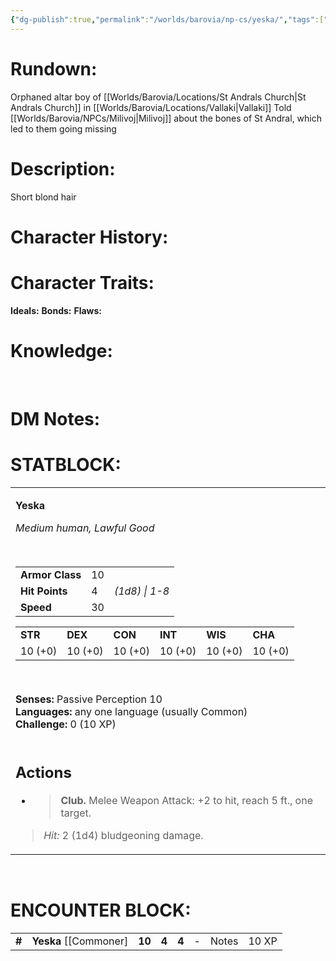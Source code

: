 ```yaml
---
{"dg-publish":true,"permalink":"/worlds/barovia/np-cs/yeska/","tags":["Barovia"]}
---
```



# **Rundown:**

Orphaned altar boy of [[Worlds/Barovia/Locations/St Andrals Church\|St Andrals Church]] in [[Worlds/Barovia/Locations/Vallaki\|Vallaki]]
Told [[Worlds/Barovia/NPCs/Milivoj\|Milivoj]] about the bones of St Andral, which led to them going missing

# **Description:**

Short blond hair
 
# **Character History:**


# **Character Traits:** 

**Ideals:**
**Bonds:**
**Flaws:**

# **Knowledge:**
 

# **DM Notes:**

# **STATBLOCK:**

<table><tbody><tr class="odd"><td><p><strong>Yeska</strong></p><p><em>Medium human, Lawful Good</em></p><p> </p><table><tbody><tr class="odd"><td><strong>Armor Class</strong></td><td>10</td><td> </td></tr><tr class="even"><td><strong>Hit Points</strong></td><td>4</td><td><em>(1d8) | 1-8</em></td></tr><tr class="odd"><td><strong>Speed</strong></td><td>30</td><td> </td></tr></tbody></table><p></p><table><tbody><tr class="odd"><td><strong>STR</strong></td><td><strong>DEX</strong></td><td><strong>CON</strong></td><td><strong>INT</strong></td><td><strong>WIS</strong></td><td><strong>CHA</strong></td></tr><tr class="even"><td>10 (+0)</td><td>10 (+0)</td><td>10 (+0)</td><td>10 (+0)</td><td>10 (+0)</td><td>10 (+0)</td></tr></tbody></table><p></p><p> </p><p><strong>Senses:</strong> Passive Perception 10<br />
<strong>Languages:</strong> any one language (usually Common)<br />
<strong>Challenge:</strong> 0 (10 XP)<br />
 </p><p></p><h2 id="actions"><strong>Actions</strong></h2><ul><li><blockquote><p><strong>Club.</strong> Melee Weapon Attack: +2 to hit, reach 5 ft., one target.</p></blockquote></li></ul><blockquote><p><em>Hit:</em> 2 (1d4) bludgeoning damage.</p></blockquote></td></tr></tbody></table>

 

# **ENCOUNTER BLOCK:**

|        |                          |        |       |       |     |       |       |
|--------|--------------------------|--------|-------|-------|-----|-------|-------|
| **\#** | **Yeska** \[\[Commoner\] | **10** | **4** | **4** | \-  | Notes | 10 XP |
